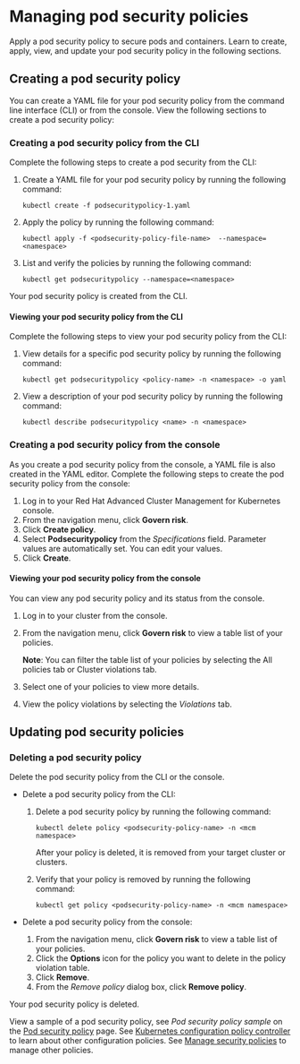 # Managing pod security policies

Apply a pod security policy to secure pods and containers. Learn to create, apply, view, and update your pod security policy in the following sections.

## Creating a pod security policy 

You can create a YAML file for your pod security policy from the command line interface (CLI) or from the console. View the following sections to create a pod security policy: 

### Creating a pod security policy from the CLI

Complete the following steps to create a pod security from the CLI:

1. Create a YAML file for your pod security policy by running the following command:

   ```
   kubectl create -f podsecuritypolicy-1.yaml
   ```

2. Apply the policy by running the following command:

   ```
   kubectl apply -f <podsecurity-policy-file-name>  --namespace=<namespace>
   ```

3. List and verify the policies by running the following command:

   ```
   kubectl get podsecuritypolicy --namespace=<namespace>
   ```

Your pod security policy is created from the CLI. 

#### Viewing your pod security policy from the CLI 

Complete the following steps to view your pod security policy from the CLI:

1. View details for a specific pod security policy by running the following command:

   ```
   kubectl get podsecuritypolicy <policy-name> -n <namespace> -o yaml
   ```

2. View a description of your pod security policy by running the following command:

   ```
   kubectl describe podsecuritypolicy <name> -n <namespace>
   ```

### Creating a pod security policy from the console

As you create a pod security policy from the console, a YAML file is also created in the YAML editor. Complete the following steps to create the pod security policy from the console:

1. Log in to your Red Hat Advanced Cluster Management for Kubernetes console.
2. From the navigation menu, click **Govern risk**. 
3. Click **Create policy**. 
4. Select **Podsecuritypolicy** from the _Specifications_ field. Parameter values are automatically set. You can edit your values.
5. Click **Create**. 

#### Viewing your pod security policy from the console

You can view any pod security policy and its status from the console.

1. Log in to your cluster from the console.

2. From the navigation menu, click **Govern risk** to view a table list of your policies.
   
   **Note**: You can filter the table list of your policies by selecting the All policies tab or Cluster violations tab.

3. Select one of your policies to view more details.

4. View the policy violations by selecting the _Violations_ tab.

## Updating pod security policies

### Deleting a pod security policy

Delete the pod security policy from the CLI or the console. 

* Delete a pod security policy from the CLI:

  1. Delete a pod security policy by running the following command: <!--verify command `namespace`-->

      ```
      kubectl delete policy <podsecurity-policy-name> -n <mcm namespace>  
      ```

      After your policy is deleted, it is removed from your target cluster or clusters.

  2. Verify that your policy is removed by running the following command:

      ```
      kubectl get policy <podsecurity-policy-name> -n <mcm namespace>
      ```
      
* Delete a pod security policy from the console:

  1. From the navigation menu, click **Govern risk** to view a table list of your policies.
  2. Click the **Options** icon for the policy you want to delete in the policy violation table.
  3. Click **Remove**.
  4. From the _Remove policy_ dialog box, click **Remove policy**.

Your pod security policy is deleted.

View a sample of a pod security policy, see _Pod security policy sample_ on the [Pod security policy](memory_policy.md) page. See [Kubernetes configuration policy controller](config_policy_ctrl.md) to learn about other configuration policies. See [Manage security policies](manage_policy_overview.md) to manage other policies.
 
